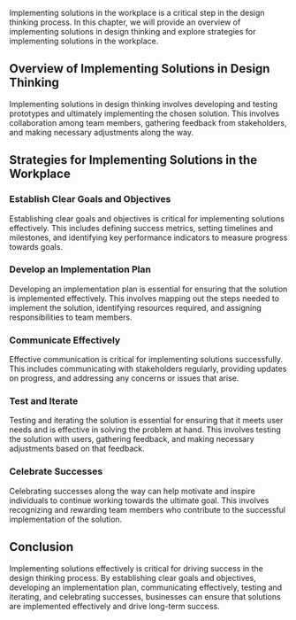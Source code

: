 
Implementing solutions in the workplace is a critical step in the design thinking process. In this chapter, we will provide an overview of implementing solutions in design thinking and explore strategies for implementing solutions in the workplace.

Overview of Implementing Solutions in Design Thinking
-----------------------------------------------------

Implementing solutions in design thinking involves developing and testing prototypes and ultimately implementing the chosen solution. This involves collaboration among team members, gathering feedback from stakeholders, and making necessary adjustments along the way.

Strategies for Implementing Solutions in the Workplace
------------------------------------------------------

### Establish Clear Goals and Objectives

Establishing clear goals and objectives is critical for implementing solutions effectively. This includes defining success metrics, setting timelines and milestones, and identifying key performance indicators to measure progress towards goals.

### Develop an Implementation Plan

Developing an implementation plan is essential for ensuring that the solution is implemented effectively. This involves mapping out the steps needed to implement the solution, identifying resources required, and assigning responsibilities to team members.

### Communicate Effectively

Effective communication is critical for implementing solutions successfully. This includes communicating with stakeholders regularly, providing updates on progress, and addressing any concerns or issues that arise.

### Test and Iterate

Testing and iterating the solution is essential for ensuring that it meets user needs and is effective in solving the problem at hand. This involves testing the solution with users, gathering feedback, and making necessary adjustments based on that feedback.

### Celebrate Successes

Celebrating successes along the way can help motivate and inspire individuals to continue working towards the ultimate goal. This involves recognizing and rewarding team members who contribute to the successful implementation of the solution.

Conclusion
----------

Implementing solutions effectively is critical for driving success in the design thinking process. By establishing clear goals and objectives, developing an implementation plan, communicating effectively, testing and iterating, and celebrating successes, businesses can ensure that solutions are implemented effectively and drive long-term success.
